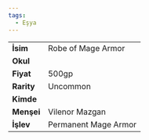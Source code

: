 ```yaml
---  
tags:
  - Eşya  
---  
```

  
|  |  |  
|---|---|  
| **İsim** | Robe of Mage Armor|  
| **Okul** | |  
| **Fiyat** | 500gp|  
| **Rarity** | Uncommon|  
| **Kimde** | |  
| **Menşei** | Vilenor Mazgan|  
| **İşlev** | Permanent Mage Armor|  
